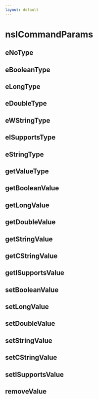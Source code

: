 ```yaml
---
layout: default
---
```


# nsICommandParams #

## eNoType ##

## eBooleanType ##

## eLongType ##

## eDoubleType ##

## eWStringType ##

## eISupportsType ##

## eStringType ##

## getValueType ##

## getBooleanValue ##

## getLongValue ##

## getDoubleValue ##

## getStringValue ##

## getCStringValue ##

## getISupportsValue ##

## setBooleanValue ##

## setLongValue ##

## setDoubleValue ##

## setStringValue ##

## setCStringValue ##

## setISupportsValue ##

## removeValue ##
